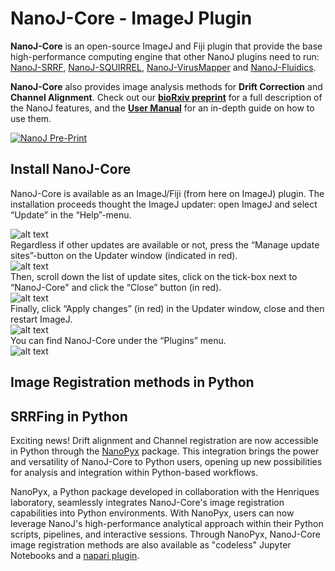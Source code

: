# NanoJ-Core - ImageJ Plugin #

**NanoJ-Core** is an open-source ImageJ and Fiji plugin that provide the base high-performance computing engine that other NanoJ plugins need to run: [NanoJ-SRRF](https://github.com/HenriquesLab/NanoJ-SRRF), [NanoJ-SQUIRREL](https://bitbucket.org/rhenriqueslab/nanoj-squirrel/wiki/Home), [NanoJ-VirusMapper](https://bitbucket.org/rhenriqueslab/nanoj-virusmapper/wiki/Home) and [NanoJ-Fluidics](https://github.com/HenriquesLab/NanoJ-Fluidics).

**NanoJ-Core** also provides image analysis methods for **Drift Correction** and **Channel Alignment**. Check out our [**bioRxiv preprint**](https://www.biorxiv.org/content/early/2018/10/01/432674) for a full description of the NanoJ features, and the [**User Manual**](https://doi.org/10.6084/m9.figshare.7296767.v1) for an in-depth guide on how to use them.

[![NanoJ Pre-Print](https://pbs.twimg.com/media/Doez3mnXsAA_RxN.jpg "NanoJ Pre-Print")](https://www.biorxiv.org/content/early/2018/10/01/432674)


## Install NanoJ-Core ##


NanoJ-Core is available as an ImageJ/Fiji (from here on ImageJ) plugin. The installation proceeds thought the ImageJ updater: open ImageJ and select “Update” in the “Help”-menu.  

![alt text](https://user-images.githubusercontent.com/34708291/46486258-45659400-c7f5-11e8-9b31-acb07da686d4.png)  
Regardless if other updates are available or not, press the “Manage update sites”-button on the Updater window (indicated in red).  
![alt text](https://user-images.githubusercontent.com/34708291/46486262-47c7ee00-c7f5-11e8-9045-5fe2e10246c4.png)  
Then, scroll down the list of update sites, click on the tick-box next to “NanoJ-Core" and click the “Close” button (in red).  
![alt text](https://user-images.githubusercontent.com/34708291/46486269-4c8ca200-c7f5-11e8-9585-0d64bd22276a.png)  
Finally, click “Apply changes” (in red) in the Updater window, close and then restart ImageJ.  
![alt text](https://user-images.githubusercontent.com/34708291/46486272-4e566580-c7f5-11e8-8304-c16d093bf883.png)  
You can find NanoJ-Core under the “Plugins” menu.  
![alt text](https://user-images.githubusercontent.com/34708291/46486274-4f879280-c7f5-11e8-8947-d69e94d90004.png)

## Image Registration methods in Python ##
## SRRFing in Python

Exciting news! Drift alignment and Channel registration are now accessible in Python through the [NanoPyx](https://github.com/HenriquesLab/NanoPyx) package. This integration brings the power and versatility of NanoJ-Core to Python users, opening up new possibilities for analysis and integration within Python-based workflows.

NanoPyx, a Python package developed in collaboration with the Henriques laboratory, seamlessly integrates NanoJ-Core's image registration capabilities into Python environments. With NanoPyx, users can now leverage NanoJ's high-performance analytical approach within their Python scripts, pipelines, and interactive sessions. Through NanoPyx, NanoJ-Core image registration methods are also available as "codeless" Jupyter Notebooks and a [napari plugin](https://github.com/HenriquesLab/napari-NanoPyx).

